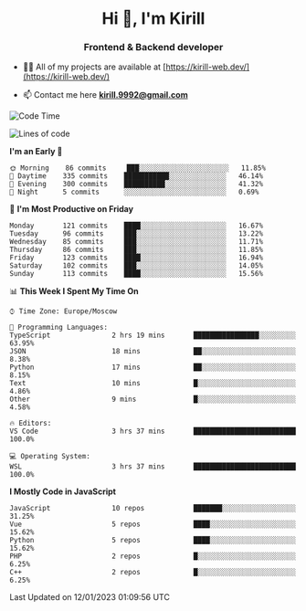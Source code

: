<h1 align="center">Hi 👋, I'm Kirill</h1>
<h3 align="center">Frontend & Backend developer</h3>

- 👨‍💻 All of my projects are available at [https://kirill-web.dev/](https://kirill-web.dev/)

- 📫 Contact me here **kirill.9992@gmail.com**











<!--START_SECTION:waka-->
![Code Time](http://img.shields.io/badge/Code%20Time-1%2C239%20hrs%2057%20mins-blue)

![Lines of code](https://img.shields.io/badge/From%20Hello%20World%20I%27ve%20Written-532%20Thousand%20lines%20of%20code-blue)

**I'm an Early 🐤** 

```text
🌞 Morning    86 commits     ███░░░░░░░░░░░░░░░░░░░░░░   11.85% 
🌆 Daytime    335 commits    ███████████░░░░░░░░░░░░░░   46.14% 
🌃 Evening    300 commits    ██████████░░░░░░░░░░░░░░░   41.32% 
🌙 Night      5 commits      ░░░░░░░░░░░░░░░░░░░░░░░░░   0.69%

```
📅 **I'm Most Productive on Friday** 

```text
Monday       121 commits    ████░░░░░░░░░░░░░░░░░░░░░   16.67% 
Tuesday      96 commits     ███░░░░░░░░░░░░░░░░░░░░░░   13.22% 
Wednesday    85 commits     ███░░░░░░░░░░░░░░░░░░░░░░   11.71% 
Thursday     86 commits     ███░░░░░░░░░░░░░░░░░░░░░░   11.85% 
Friday       123 commits    ████░░░░░░░░░░░░░░░░░░░░░   16.94% 
Saturday     102 commits    ███░░░░░░░░░░░░░░░░░░░░░░   14.05% 
Sunday       113 commits    ████░░░░░░░░░░░░░░░░░░░░░   15.56%

```


📊 **This Week I Spent My Time On** 

```text
⌚︎ Time Zone: Europe/Moscow

💬 Programming Languages: 
TypeScript               2 hrs 19 mins       ████████████████░░░░░░░░░   63.95% 
JSON                     18 mins             ██░░░░░░░░░░░░░░░░░░░░░░░   8.38% 
Python                   17 mins             ██░░░░░░░░░░░░░░░░░░░░░░░   8.15% 
Text                     10 mins             █░░░░░░░░░░░░░░░░░░░░░░░░   4.86% 
Other                    9 mins              █░░░░░░░░░░░░░░░░░░░░░░░░   4.58%

🔥 Editors: 
VS Code                  3 hrs 37 mins       █████████████████████████   100.0%

💻 Operating System: 
WSL                      3 hrs 37 mins       █████████████████████████   100.0%

```

**I Mostly Code in JavaScript** 

```text
JavaScript               10 repos            ███████░░░░░░░░░░░░░░░░░░   31.25% 
Vue                      5 repos             ████░░░░░░░░░░░░░░░░░░░░░   15.62% 
Python                   5 repos             ████░░░░░░░░░░░░░░░░░░░░░   15.62% 
PHP                      2 repos             █░░░░░░░░░░░░░░░░░░░░░░░░   6.25% 
C++                      2 repos             █░░░░░░░░░░░░░░░░░░░░░░░░   6.25%

```



 Last Updated on 12/01/2023 01:09:56 UTC
<!--END_SECTION:waka-->
